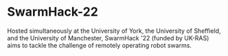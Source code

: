 # SwarmHack-22
Hosted simultaneously at the University of York, the University of Sheffield, and the University of Manchester, SwarmHack '22 (funded by UK-RAS) aims to tackle the challenge of remotely operating robot swarms. 
